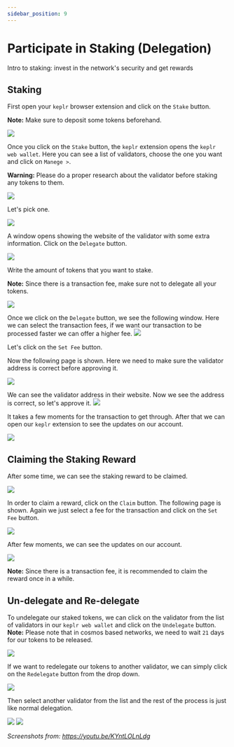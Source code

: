 ```yaml
---
sidebar_position: 9
---
```


# Participate in Staking (Delegation)

Intro to staking: invest in the network's security and get rewards


## Staking

First open your `keplr` browser extension and click on the `Stake` button.

**Note:** Make sure to deposit some tokens beforehand.

![](./assets/staking01.png)

Once you click on the `Stake` button, the `keplr` extension opens the `keplr web wallet`. 
Here you can see a list of validators, choose the one you want and click on `Manege >`.

**Warning:** Please do a proper research about the validator before staking any tokens to them.

![](./assets/staking02.png)

Let's pick one.

![](./assets/staking03.png)

A window opens showing the website of the validator with some extra information.
Click on the `Delegate` button.

![](./assets/staking04.png)

Write the amount of tokens that you want to stake.

**Note:** Since there is a transaction fee, make sure not to delegate all your tokens.

![](./assets/staking05.png)

Once we click on the `Delegate` button, we see the following window. 
Here we can select the transaction fees, if we want our transaction to be processed faster we can offer a higher fee.
![](./assets/staking06.png)

Let's click on the `Set Fee` button.

Now the following page is shown.
Here we need to make sure the validator address is correct before approving it.

![](./assets/staking07.png)

We can see the validator address in their website. Now we see the address is correct, so let's approve it.
![](./assets/staking08.png)

It takes a few moments for the transaction to get through. After that we can open our `keplr` extension to see the updates on our account.

![](./assets/staking09.png)

## Claiming the Staking Reward

After some time, we can see the staking reward to be claimed.

![](./assets/staking10.png)

In order to claim a reward, click on the `Claim` button. 
The following page is shown. 
Again we just select a fee for the transaction and click on the `Set Fee` button.

![](./assets/staking11.png)

After few moments, we can see the updates on our account.

![](./assets/staking12.png)

**Note:** Since there is a transaction fee, it is recommended to claim the reward once in a while.

## Un-delegate and Re-delegate

To undelegate our staked tokens, we can click on the validator from the list of validators in our `keplr web wallet` and click on the `Undelegate` button.
**Note:** Please note that in cosmos based networks, we need to wait `21` days for our tokens to be released.

![](./assets/staking13.png)

If we want to redelegate our tokens to another validator, we can simply click on the `Redelegate` button from the drop down.

![](./assets/staking14.png)

Then select another validator from the list and the rest of the process is just like normal delegation.

![](./assets/staking15.png)
![](./assets/staking16.png)


_Screenshots from: https://youtu.be/KYntLOLnLdg_